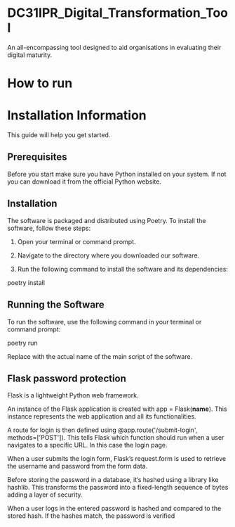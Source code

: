 # DC31IPR_Digital_Transformation_Tool
An all-encompassing tool designed to aid organisations in evaluating their digital maturity.

# How to run

# Installation Information

This guide will help you get started.


## Prerequisites

Before you start make sure you have Python installed on your system. If not you can download it from the official Python website.


## Installation

The software is packaged and distributed using Poetry. To install the software, follow these steps:

1. Open your terminal or command prompt.

2. Navigate to the directory where you downloaded our software.

3. Run the following command to install the software and its dependencies:

poetry install


## Running the Software

To run the software, use the following command in your terminal or command prompt:

poetry run <name-of-the-main-script>

Replace <name-of-the-main-script> with the actual name of the main script of the software.


## Flask password protection

Flask is a lightweight Python web framework.

An instance of the Flask application is created with app = Flask(__name__). This instance represents the web application and all its functionalities.

A route for login is then defined using @app.route('/submit-login', methods=['POST']). This tells Flask which function should run when a user navigates to a specific URL. In this case the login page.

When a user submits the login form, Flask’s request.form is used to retrieve the username and password from the form data.

Before storing the password in a database, it’s hashed using a library like hashlib. This transforms the password into a fixed-length sequence of bytes adding a layer of security.

When a user logs in the entered password is hashed and compared to the stored hash. If the hashes match, the password is verified